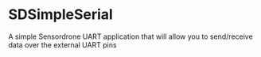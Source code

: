 SDSimpleSerial
==============

A simple Sensordrone UART application that will allow you to send/receive data over the external UART pins
